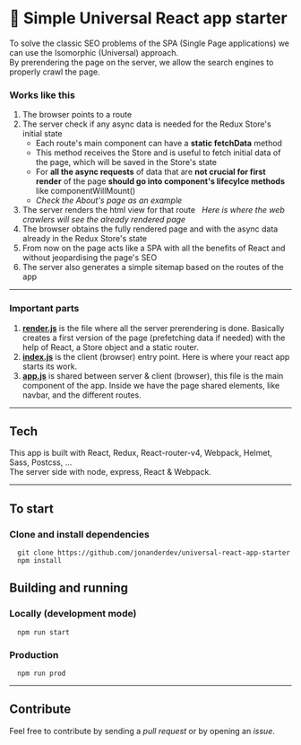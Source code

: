 # 🚀 Simple Universal React app starter
To solve the classic SEO problems of the SPA (Single Page applications) we can use the Isomorphic (Universal) approach.  
By prerendering the page on the server, we allow the search engines to properly crawl the page.


### Works like this
1. The browser points to a route  
2. The server check if any async data is needed for the Redux Store's initial state   
   - Each route's main component can have a **static fetchData** method   
   - This method receives the Store and is useful to fetch initial data of the page, which will be saved in the Store's state   
   - For **all the async requests** of data that are **not crucial for first render** of the page **should go into component's lifecylce methods** like componentWillMount()  
   - *Check the About's page as an example*  
3. The server renders the html view for that route  
   *Here is where the web crawlers will see the already rendered page*  
4. The browser obtains the fully rendered page and with the async data already in the Redux Store's state
5. From now on the page acts like a SPA with all the benefits of React and without jeopardising the page's SEO
6. The server also generates a simple sitemap based on the routes of the app


---

### Important parts
1. **[render.js](https://github.com/jonanderdev/universal-react-app-starter/blob/master/server/render.js)** is the file where all the server prerendering is done. Basically creates a first version of the page (prefetching data if needed) with the help of React, a Store object and a static router.
2. **[index.js](https://github.com/jonanderdev/universal-react-app-starter/blob/master/src/js/index.js)** is the client (browser) entry point. Here is where your react app starts its work.
3. **[app.js](https://github.com/jonanderdev/universal-react-app-starter/blob/master/src/js/app.js)** is shared between server & client (browser), this file is the main component of the app. Inside we have the page shared elements, like navbar, and the different routes.  

---

## Tech
This app is built with React, Redux, React-router-v4, Webpack, Helmet, Sass, Postcss, ...  
The server side with node, express, React & Webpack.

---

## To start
### Clone and install dependencies
```
  git clone https://github.com/jonanderdev/universal-react-app-starter
  npm install
```

## Building and running
### Locally (development mode)
```
  npm run start
```
### Production
```
  npm run prod
```

---

## Contribute
Feel free to contribute by sending a *pull request* or by opening an *issue*.
